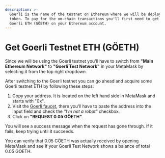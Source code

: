 ```yaml
---
description: >-
  Goerli is the name of the testnet on Ethereum where we will be deploying our
  token. To pay for the on-chain transactions you'll first need to get some
  Goerli ETH (GÖETH) on your Ethereum account.
---
```


# Get Goerli Testnet ETH \(GÖETH\)

Since we will be using the Goerli testnet you'll have to switch from **"Main Ethereum Network"** to **"Goerli Test Network"** in your MetaMask by selecting it from the top right dropdown.

After switching to the Goerli testnet you can go ahead and acquire some Goerli testnet ETH by following these steps:

1. Copy your address. It is located on the left hand side in MetaMask and starts with "0x".
2. Visit the [Goerli faucet](https://goerli-faucet.slock.it/), there you'll have to paste the address into the input field and check the _"I'm not a robot"_  checkbox.
3. Click on **"REQUEST 0.05 GÖETH"**.

You will see a success message when the request has gone through. If it fails, keep trying until it succeeds.

You can verify that 0.05 GÖETH was actually received by opening MetaMask and see if your Goerli Test Network shows a balance of total 0.05 GÖETH.

